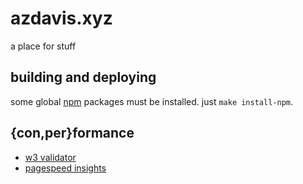 # azdavis.xyz

a place for stuff

## building and deploying

some global [npm][npm] packages must be installed. just `make install-npm`.

## {con,per}formance

- [w3 validator][w3v]
- [pagespeed insights][pag]

[npm]: https://www.npmjs.com
[w3v]: https://validator.w3.org/nu/?showsource=yes&showoutline=yes&showimagereport=yes&doc=http%3A%2F%2Fazdavis.xyz%2F
[pag]: https://developers.google.com/speed/pagespeed/insights/?url=azdavis.xyz
